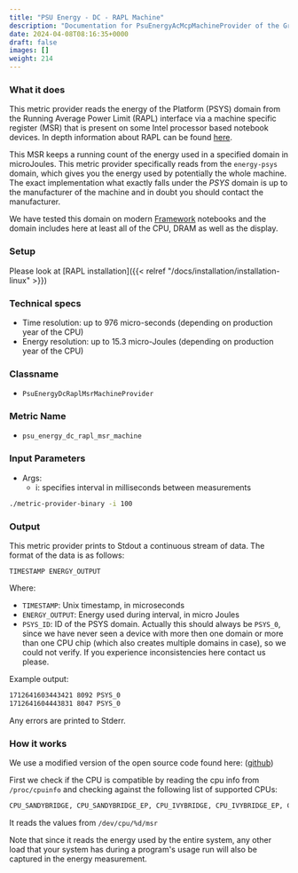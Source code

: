 ```yaml
---
title: "PSU Energy - DC - RAPL Machine"
description: "Documentation for PsuEnergyAcMcpMachineProvider of the Green Metrics Tool"
date: 2024-04-08T08:16:35+0000
draft: false
images: []
weight: 214
---
```



### What it does

This metric provider reads the energy of the Platform (PSYS) domain from the Running Average Power Limit (RAPL) interface via a machine specific register (MSR) that is present on some Intel processor based notebook devices.
In depth information about RAPL can be found [here](https://www.intel.com/content/www/us/en/developer/articles/technical/intel-sdm.html).

This MSR keeps a running count of the energy used in a specified domain in microJoules. This metric provider specifically reads from the `energy-psys` domain, which gives you the energy used by potentially the whole machine. The exact implementation what exactly falls under the *PSYS* domain is up to the manufacturer of the machine and in doubt you should contact the manufacturer.

We have tested this domain on modern [Framework](https://frame.work/de/en) notebooks and the domain includes here at least all of the CPU, DRAM as well as the display.

### Setup

Please look at [RAPL installation]({{< relref "/docs/installation/installation-linux" >}})

### Technical specs

- Time resolution: up to 976 micro-seconds (depending on production year of the CPU)
- Energy resolution: up to 15.3 micro-Joules (depending on production year of the CPU)

### Classname

- `PsuEnergyDcRaplMsrMachineProvider`

### Metric Name

- `psu_energy_dc_rapl_msr_machine`

### Input Parameters

- Args:
  - i: specifies interval in milliseconds between measurements

```bash
./metric-provider-binary -i 100
```

### Output

This metric provider prints to Stdout a continuous stream of data. The format of the data is as follows:

`TIMESTAMP ENERGY_OUTPUT`

Where:

- `TIMESTAMP`: Unix timestamp, in microseconds
- `ENERGY_OUTPUT`: Energy used during interval, in micro Joules
- `PSYS_ID`: ID of the PSYS domain. Actually this should always be `PSYS_0`, since we have never seen a device with more
  then one domain or more than one CPU chip (which also creates multiple domains in case), so we could not verify.
  If you experience inconsistencies here contact us please.

Example output:

```txt
1712641603443421 8092 PSYS_0
1712641604443831 8047 PSYS_0
```

Any errors are printed to Stderr.

### How it works

We use a modified version of the open source code found here: ([github](https://github.com/deater/uarch-configure/blob/master/rapl-read/rapl-read.c))

First we check if the CPU is compatible by reading the cpu info from `/proc/cpuinfo` and checking against the following list of supported CPUs:

```txt
CPU_SANDYBRIDGE, CPU_SANDYBRIDGE_EP, CPU_IVYBRIDGE, CPU_IVYBRIDGE_EP, CPU_HASWELL, CPU_HASWELL_ULT, CPU_HASWELL_GT3E, CPU_HASWELL_EP, CPU_BROADWELL, CPU_BROADWELL_GT3E, CPU_BROADWELL_EP, CPU_BROADWELL_DE, CPU_SKYLAKE, CPU_SKYLAKE_HS, CPU_SKYLAKE_X, CPU_KNIGHTS_LANDING, CPU_KNIGHTS_MILL, CPU_KABYLAKE_MOBILE, CPU_KABYLAKE, CPU_ATOM_SILVERMONT, CPU_ATOM_AIRMONT, CPU_ATOM_MERRIFIELD, CPU_ATOM_MOOREFIELD, CPU_ATOM_GOLDMONT, CPU_ATOM_GEMINI_LAKE, CPU_TIGER_LAKE
```

It reads the values from `/dev/cpu/%d/msr`

Note that since it reads the energy used by the entire system, any other load that your system has during a program's usage run will also be captured in the energy measurement.
